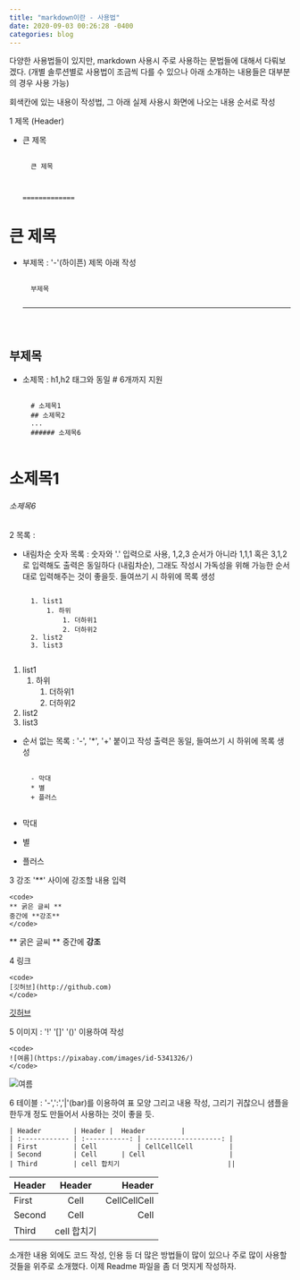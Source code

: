 ```yaml
---
title: "markdown이란 - 사용법"
date: 2020-09-03 00:26:28 -0400
categories: blog
---
```


다양한 사용법들이 있지만, markdown 사용시 주로 사용하는 문법들에 대해서 다뤄보겠다.
(개별 솔루션별로 사용법이 조금씩 다를 수 있으나 아래 소개하는 내용들은 대부분의 경우 사용 가능)

회색칸에 있는 내용이 작성법, 그 아래 실제 사용시 화면에 나오는 내용 순서로 작성

1 제목 (Header)
- 큰 제목

    <code>
    큰 제목<br/>
    
    =============
    </code>

큰 제목
=============

- 부제목 : '-'(하이픈) 제목 아래 작성

    <code>
    부제목    
    
    ------------
    </code>

부제목
--------

- 소제목 : h1,h2 태그와 동일 # 6개까지 지원
    
    <code>
    # 소제목1
    ## 소제목2
    ...
    ###### 소제목6
    </code>

# 소제목1
###### 소제목6

2 목록 : 

- 내림차순 숫자 목록 : 숫자와 '.' 입력으로 사용, 1,2,3 순서가 아니라 1,1,1 혹은 3,1,2 로 입력해도 출력은 동일하다 (내림차순), 그래도 작성시 가독성을 위해 가능한 순서대로 입력해주는 것이 좋을듯. 들여쓰기 시 하위에 목록 생성

    <code>
    1. list1
        1. 하위
            1. 더하위1
            2. 더하위2
    2. list2
    3. list3
    </code>

1. list1
    1. 하위
        1. 더하위1
        1. 더하위2
2. list2
3. list3

- 순서 없는 목록 : '-', '*', '+' 붙이고 작성 출력은 동일, 들여쓰기 시 하위에 목록 생성
    
    <code>
    - 막대
    * 별
    + 플러스
    </code>

- 막대
* 별
+ 플러스

3 강조 '**' 사이에 강조할 내용 입력
    
    <code>
    ** 굵은 글씨 **
    중간에 **강조**
    </code>
    
** 굵은 글씨 **
중간에 **강조**

4 링크
    
    <code>
    [깃허브](http://github.com)
    </code>
    
[깃허브](http://github.com)

5 이미지 : '!' '[]' '()' 이용하여 작성

    <code>
    ![여름](https://pixabay.com/images/id-5341326/)
    </code>
    
![여름](https://pixabay.com/images/id-5341326/)

6 테이블 : '-',':','|'(bar)를 이용하여 표 모양 그리고 내용 작성, 그리기 귀찮으니 샘플을 한두개 정도 만들어서 사용하는 것이 좋을 듯. 
    
    
    | Header        | Header |  Header         |
    | :------------ | :-----------: | -------------------: |
    | First         | Cell          | CellCellCell         |
    | Second        | Cell      | Cell                     |
    | Third         | cell 합치기                           ||
    

| Header        | Header |  Header         |
| :------------ | :-----------: | -------------------: |
| First         | Cell          | CellCellCell         |
| Second        | Cell      | Cell                     |
| Third         | cell 합치기                           ||


소개한 내용 외에도 코드 작성, 인용 등 더 많은 방법들이 많이 있으나 주로 많이 사용할 것들을 위주로 소개했다. 이제 Readme 파일을 좀 더 멋지게 작성하자.

